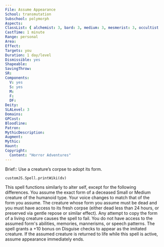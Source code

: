 ```yaml
---
File: Assume Appearance
School: transmutation
Subschool: polymorph
Aspects: 
ClassList: { alchemist: 3, bard: 3, medium: 3, mesmerist: 3, occultist: 3, psychic: 3, shaman: 3, sorcerer: 3, wizard: 3, spiritualist: 3, summoner: 3, unchained summoner: 3, witch: 3 }
CastTime: 1 minute
Range: personal
Area: 
Effect: 
Targets: you
Duration: 1 day/level
Dismissible: yes
Shapeable: 
SavingThrow: 
SR: 
Components:
  V: yes
  S: yes
  M: 
  F: 
  DF: 
Deity: 
SLALevel: 3
Domains: 
GPCost: 
Bloodline: 
Patron: 
MythicDescription: 
Augment: 
Mythic: 
Haunt: 
Copyright:
  Content: "Horror Adventures"
---
```

Brief:: Use a creature’s corpse to adopt its form.

```dataviewjs
customJS.Spell.printWiki(dv)
```

This spell functions similarly to alter self, except for the following differences. You assume the exact form of a deceased Small or Medium creature of the humanoid type. Your voice changes to match that of the form you assume. The creature whose form you assume must be dead and you must have access to its fresh corpse (either dead less than 24 hours, or preserved via gentle repose or similar effect). Any attempt to copy the form of a living creature causes the spell to fail. You do not have access to the assumed form's abilities, memories, mannerisms, or speech patterns. The spell grants a +10 bonus on Disguise checks to appear as the imitated creature.  If the assumed creature is returned to life while this spell is active, assume appearance immediately ends.
